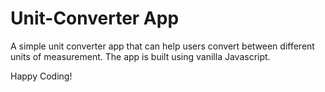 # Unit-Converter App

A simple unit converter app that can help  users convert between different units of measurement. The app is built using vanilla Javascript.


Happy Coding!
